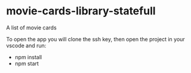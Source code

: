 # movie-cards-library-statefull
A list of movie cards

To open the app you will clone the ssh key, then open the project in your vscode and run:
  - npm install
  - npm start

